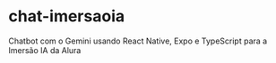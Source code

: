 # chat-imersaoia
Chatbot com o Gemini usando React Native, Expo e TypeScript para a Imersão IA da Alura

